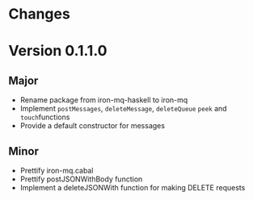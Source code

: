 # Changes

# Version 0.1.1.0

## Major

- Rename package from iron-mq-haskell to iron-mq
- Implement `postMessages`, `deleteMessage`, `deleteQueue` `peek` and `touch`functions
- Provide a default constructor for messages

## Minor

 - Prettify iron-mq.cabal
 - Prettify postJSONWithBody function
 - Implement a deleteJSONWith function for making DELETE requests